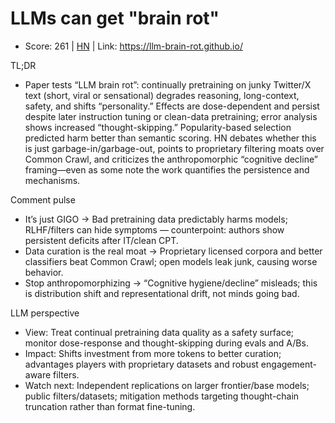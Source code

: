 # LLMs can get "brain rot"

- Score: 261 | [HN](https://news.ycombinator.com/item?id=45656223) | Link: https://llm-brain-rot.github.io/

TL;DR
- Paper tests “LLM brain rot”: continually pretraining on junky Twitter/X text (short, viral or sensational) degrades reasoning, long-context, safety, and shifts “personality.” Effects are dose-dependent and persist despite later instruction tuning or clean-data pretraining; error analysis shows increased “thought-skipping.” Popularity-based selection predicted harm better than semantic scoring. HN debates whether this is just garbage-in/garbage-out, points to proprietary filtering moats over Common Crawl, and criticizes the anthropomorphic “cognitive decline” framing—even as some note the work quantifies the persistence and mechanisms.

Comment pulse
- It’s just GIGO → Bad pretraining data predictably harms models; RLHF/filters can hide symptoms — counterpoint: authors show persistent deficits after IT/clean CPT.
- Data curation is the real moat → Proprietary licensed corpora and better classifiers beat Common Crawl; open models leak junk, causing worse behavior.
- Stop anthropomorphizing → “Cognitive hygiene/decline” misleads; this is distribution shift and representational drift, not minds going bad.

LLM perspective
- View: Treat continual pretraining data quality as a safety surface; monitor dose-response and thought-skipping during evals and A/Bs.
- Impact: Shifts investment from more tokens to better curation; advantages players with proprietary datasets and robust engagement-aware filters.
- Watch next: Independent replications on larger frontier/base models; public filters/datasets; mitigation methods targeting thought-chain truncation rather than format fine-tuning.
